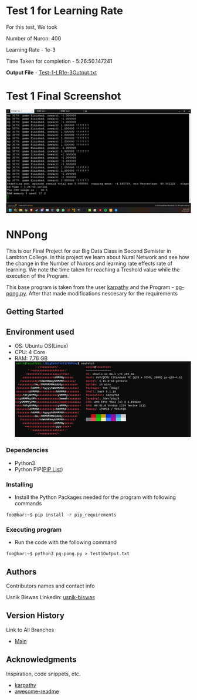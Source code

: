 # Test 1 for Learning Rate
For this test, We took 

Number of Nuron: 400

Learning Rate - 1e-3

Time Taken for completion - 5:26:50.147241

__Output File__ - [Test-1-LR1e-3Output.txt](./Test-1-LR1e-3Output.txt)

# Test 1 Final Screenshot
![Screenshot](ScreenShots/Test1LE1e-3.png)


# NNPong

This is our Final Project for our Big Data Class in Second Semister in Lambton College. In this project we learn about Nural Network and see how the change in the Number of Nurons and learning rate effects rate of learning. We note the time taken for reaching a Treshold value while the execution of the Program.

This base program is taken from the user [karpathy](https://gist.github.com/karpathy) and the Program - [pg-pong.py](https://gist.github.com/karpathy/a4166c7fe253700972fcbc77e4ea32c5). After that made modifications nescesary for the requirements

## Getting Started

## Environment used
* OS: Ubuntu OS(Linux)
* CPU: 4 Core
* RAM: 7.76 GB
![Screenshot](ScreenShots/System_Specification.png)

### Dependencies 

* Python3
* Python PIP([PIP List](https://github.com/UsnikB/NNPong/blob/Test1-Test/pip_requirements))

### Installing

* Install the Python Packages needed for the program with following commands
```console
foo@bar:~$ pip install -r pip_requirements
```

### Executing program

* Run the code with the following command
```console
foo@bar:~$ python3 pg-pong.py > Test1Output.txt
```

## Authors

Contributors names and contact info

Usnik Biswas
Linkedin: [usnik-biswas](https://www.linkedin.com/in/usnik-biswas/)

## Version History

Link to All Branches
* [Main](https://github.com/UsnikB/NNPong/tree/main)


## Acknowledgments

Inspiration, code snippets, etc.
* [karpathy](https://gist.github.com/karpathy)
* [awesome-readme](https://github.com/matiassingers/awesome-readme)
